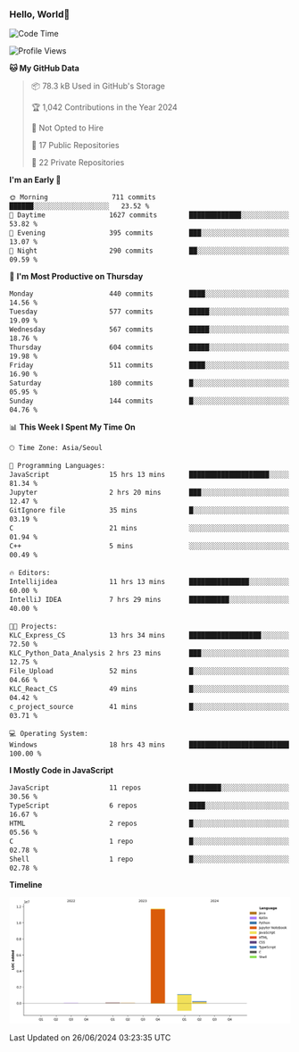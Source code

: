 
### Hello, World🐤

<!--START_SECTION:waka-->
![Code Time](http://img.shields.io/badge/Code%20Time-443%20hrs%2041%20mins-blue)

![Profile Views](http://img.shields.io/badge/Profile%20Views-31-blue)

**🐱 My GitHub Data** 

> 📦 78.3 kB Used in GitHub's Storage 
 > 
> 🏆 1,042 Contributions in the Year 2024
 > 
> 🚫 Not Opted to Hire
 > 
> 📜 17 Public Repositories 
 > 
> 🔑 22 Private Repositories 
 > 
**I'm an Early 🐤** 

```text
🌞 Morning                711 commits         ██████░░░░░░░░░░░░░░░░░░░   23.52 % 
🌆 Daytime                1627 commits        █████████████░░░░░░░░░░░░   53.82 % 
🌃 Evening                395 commits         ███░░░░░░░░░░░░░░░░░░░░░░   13.07 % 
🌙 Night                  290 commits         ██░░░░░░░░░░░░░░░░░░░░░░░   09.59 % 
```
📅 **I'm Most Productive on Thursday** 

```text
Monday                   440 commits         ████░░░░░░░░░░░░░░░░░░░░░   14.56 % 
Tuesday                  577 commits         █████░░░░░░░░░░░░░░░░░░░░   19.09 % 
Wednesday                567 commits         █████░░░░░░░░░░░░░░░░░░░░   18.76 % 
Thursday                 604 commits         █████░░░░░░░░░░░░░░░░░░░░   19.98 % 
Friday                   511 commits         ████░░░░░░░░░░░░░░░░░░░░░   16.90 % 
Saturday                 180 commits         █░░░░░░░░░░░░░░░░░░░░░░░░   05.95 % 
Sunday                   144 commits         █░░░░░░░░░░░░░░░░░░░░░░░░   04.76 % 
```


📊 **This Week I Spent My Time On** 

```text
🕑︎ Time Zone: Asia/Seoul

💬 Programming Languages: 
JavaScript               15 hrs 13 mins      ████████████████████░░░░░   81.34 % 
Jupyter                  2 hrs 20 mins       ███░░░░░░░░░░░░░░░░░░░░░░   12.47 % 
GitIgnore file           35 mins             █░░░░░░░░░░░░░░░░░░░░░░░░   03.19 % 
C                        21 mins             ░░░░░░░░░░░░░░░░░░░░░░░░░   01.94 % 
C++                      5 mins              ░░░░░░░░░░░░░░░░░░░░░░░░░   00.49 % 

🔥 Editors: 
Intellijidea             11 hrs 13 mins      ███████████████░░░░░░░░░░   60.00 % 
IntelliJ IDEA            7 hrs 29 mins       ██████████░░░░░░░░░░░░░░░   40.00 % 

🐱‍💻 Projects: 
KLC_Express_CS           13 hrs 34 mins      ██████████████████░░░░░░░   72.50 % 
KLC_Python_Data_Analysis 2 hrs 23 mins       ███░░░░░░░░░░░░░░░░░░░░░░   12.75 % 
File_Upload              52 mins             █░░░░░░░░░░░░░░░░░░░░░░░░   04.66 % 
KLC_React_CS             49 mins             █░░░░░░░░░░░░░░░░░░░░░░░░   04.42 % 
c_project_source         41 mins             █░░░░░░░░░░░░░░░░░░░░░░░░   03.71 % 

💻 Operating System: 
Windows                  18 hrs 43 mins      █████████████████████████   100.00 % 
```

**I Mostly Code in JavaScript** 

```text
JavaScript               11 repos            ████████░░░░░░░░░░░░░░░░░   30.56 % 
TypeScript               6 repos             ████░░░░░░░░░░░░░░░░░░░░░   16.67 % 
HTML                     2 repos             █░░░░░░░░░░░░░░░░░░░░░░░░   05.56 % 
C                        1 repo              █░░░░░░░░░░░░░░░░░░░░░░░░   02.78 % 
Shell                    1 repo              █░░░░░░░░░░░░░░░░░░░░░░░░   02.78 % 
```



**Timeline**

![Lines of Code chart](https://raw.githubusercontent.com/jilpoom/jilpoom/main/assets/bar_graph.png)


 Last Updated on 26/06/2024 03:23:35 UTC
<!--END_SECTION:waka-->
